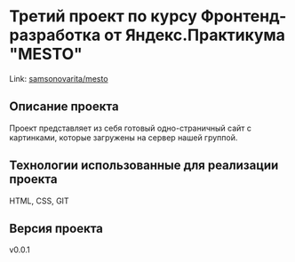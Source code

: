 # Третий проект по курсу Фронтенд-разработка от Яндекс.Практикума "MESTO"

Link: [samsonovarita/mesto](https://samsonovarita.github.io/mesto/)

## Описание проекта
Проект представляет из себя готовый одно-страничный сайт с картинками, которые загружены на сервер нашей группой. 

## Технологии использованные для реализации проекта
HTML, CSS, GIT

## Версия проекта
v0.0.1

